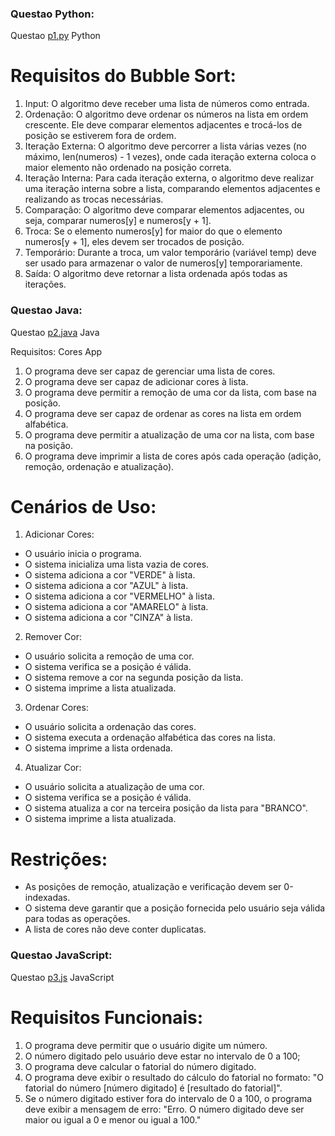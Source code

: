 ### Questao Python:

Questao [p1.py](#p1.py) Python
# Requisitos do Bubble Sort:

1. Input: O algoritmo deve receber uma lista de números como entrada.
2. Ordenação: O algoritmo deve ordenar os números na lista em ordem crescente. Ele deve comparar elementos adjacentes e trocá-los de posição se estiverem fora de ordem.
3. Iteração Externa: O algoritmo deve percorrer a lista várias vezes (no máximo, len(numeros) - 1 vezes), onde cada iteração externa coloca o maior elemento não ordenado na posição correta.
4. Iteração Interna: Para cada iteração externa, o algoritmo deve realizar uma iteração interna sobre a lista, comparando elementos adjacentes e realizando as trocas necessárias.
5. Comparação: O algoritmo deve comparar elementos adjacentes, ou seja, comparar numeros[y] e numeros[y + 1].
6. Troca: Se o elemento numeros[y] for maior do que o elemento numeros[y + 1], eles devem ser trocados de posição.
7. Temporário: Durante a troca, um valor temporário (variável temp) deve ser usado para armazenar o valor de numeros[y] temporariamente.
8. Saída: O algoritmo deve retornar a lista ordenada após todas as iterações.

### Questao Java:

Questao [p2.java](#p2.java) Java

Requisitos: Cores App

1. O programa deve ser capaz de gerenciar uma lista de cores.
2. O programa deve ser capaz de adicionar cores à lista.
3. O programa deve permitir a remoção de uma cor da lista, com base na posição.
4. O programa deve ser capaz de ordenar as cores na lista em ordem alfabética.
5. O programa deve permitir a atualização de uma cor na lista, com base na posição.
6. O programa deve imprimir a lista de cores após cada operação (adição, remoção, ordenação e atualização).

# Cenários de Uso:

1. Adicionar Cores:

* O usuário inicia o programa.
* O sistema inicializa uma lista vazia de cores.
* O sistema adiciona a cor "VERDE" à lista.
* O sistema adiciona a cor "AZUL" à lista.
* O sistema adiciona a cor "VERMELHO" à lista.
* O sistema adiciona a cor "AMARELO" à lista.
* O sistema adiciona a cor "CINZA" à lista.

2. Remover Cor:

* O usuário solicita a remoção de uma cor.
* O sistema verifica se a posição é válida.
* O sistema remove a cor na segunda posição da lista.
* O sistema imprime a lista atualizada.

3. Ordenar Cores:

* O usuário solicita a ordenação das cores.
* O sistema executa a ordenação alfabética das cores na lista.
* O sistema imprime a lista ordenada.

4. Atualizar Cor:

* O usuário solicita a atualização de uma cor.
* O sistema verifica se a posição é válida.
* O sistema atualiza a cor na terceira posição da lista para "BRANCO".
* O sistema imprime a lista atualizada.

# Restrições:

* As posições de remoção, atualização e verificação devem ser 0-indexadas.
* O sistema deve garantir que a posição fornecida pelo usuário seja válida para todas as operações.
* A lista de cores não deve conter duplicatas.

### Questao JavaScript:

Questao [p3.js](#p3.js) JavaScript 
# Requisitos Funcionais:
1. O programa deve permitir que o usuário digite um número.
2. O número digitado pelo usuário deve estar no intervalo de 0 a 100;
3. O programa deve calcular o fatorial do número digitado.
4. O programa deve exibir o resultado do cálculo do fatorial no formato: "O fatorial do número [número digitado] é [resultado do fatorial]".
5. Se o número digitado estiver fora do intervalo de 0 a 100, o programa deve exibir a mensagem de erro: "Erro. O número digitado deve ser maior ou igual a 0 e menor ou igual a 100."
